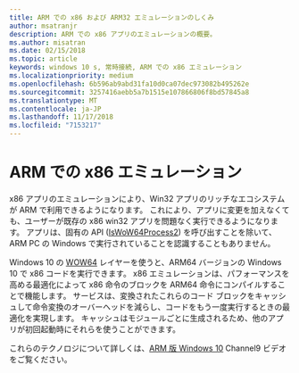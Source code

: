 ```yaml
---
title: ARM での x86 および ARM32 エミュレーションのしくみ
author: msatranjr
description: ARM での x86 アプリのエミュレーションの概要。
ms.author: misatran
ms.date: 02/15/2018
ms.topic: article
keywords: windows 10 s, 常時接続, ARM での x86 エミュレーション
ms.localizationpriority: medium
ms.openlocfilehash: 6b596ab9abd31fa10d0ca07dec973082b495262e
ms.sourcegitcommit: 3257416aebb5a7b1515e107866806f8bd57845a8
ms.translationtype: MT
ms.contentlocale: ja-JP
ms.lasthandoff: 11/17/2018
ms.locfileid: "7153217"
---
```

# <a name="how-x86-emulation-works-on-arm"></a>ARM での x86 エミュレーション
x86 アプリのエミュレーションにより、Win32 アプリのリッチなエコシステムが ARM で利用できるようになります。 これにより、アプリに変更を加えなくても、ユーザーが既存の x86 win32 アプリを問題なく実行できるようになります。 アプリは、固有の API ([IsWoW64Process2](https://msdn.microsoft.com/en-us/library/windows/desktop/mt804318.aspx)) を呼び出すことを除いて、ARM PC の Windows で実行されていることを認識することもありません。

Windows 10 の [WOW64](https://msdn.microsoft.com/en-us/library/windows/desktop/aa384249(v=vs.85).aspx) レイヤーを使うと、ARM64 バージョンの Windows 10 で x86 コードを実行できます。 x86 エミュレーションは、パフォーマンスを高める最適化によって x86 命令のブロックを ARM64 命令にコンパイルすることで機能します。 サービスは、変換されたこれらのコード ブロックをキャッシュして命令変換のオーバーヘッドを減らし、コードをもう一度実行するときの最適化を実現します。 キャッシュはモジュールごとに生成されるため、他のアプリが初回起動時にそれらを使うことができます。 

これらのテクノロジについて詳しくは、[ARM 版 Windows 10](https://channel9.msdn.com/Events/Build/2017/P4171) Channel9 ビデオをご覧ください。 